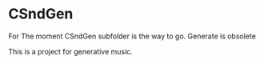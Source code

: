 CSndGen
=======
For The moment CSndGen subfolder is the way to go.
Generate is obsolete


This is a project for generative music.
